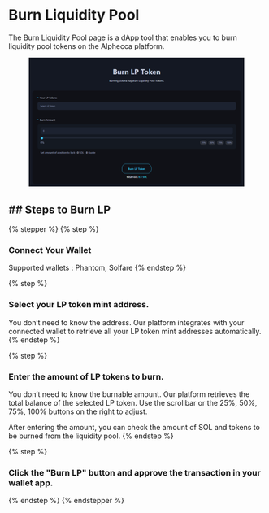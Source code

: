 
# Burn Liquidity Pool

The Burn Liquidity Pool page is a dApp tool that enables you to burn liquidity pool tokens on the Alphecca platform.

<figure><img src="../.gitbook/assets/KakaoTalk_20250415_133049738.png" alt=""><figcaption></figcaption></figure>



## ## Steps to Burn LP

{% stepper %}
{% step %}
### Connect Your Wallet

Supported wallets : Phantom, Solfare
{% endstep %}

{% step %}
### Select your LP token mint address.

You don’t need to know the address. Our platform integrates with your connected wallet to retrieve all your LP token mint addresses automatically.
{% endstep %}

{% step %}
### Enter the amount of LP tokens to burn.

You don’t need to know the burnable amount. Our platform retrieves the total balance of the selected LP token. Use the scrollbar or the 25%, 50%, 75%, 100% buttons on the right to adjust.

After entering the amount, you can check the amount of SOL and tokens to be burned from the liquidity pool.
{% endstep %}

{% step %}
### Click the "Burn LP" button and approve the transaction in your wallet app.
{% endstep %}
{% endstepper %}

## &#x20;



